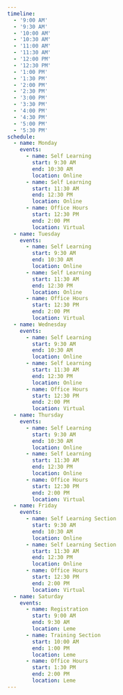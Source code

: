 ```yaml
---
timeline:
  - '9:00 AM'
  - '9:30 AM'
  - '10:00 AM'
  - '10:30 AM'
  - '11:00 AM'
  - '11:30 AM'
  - '12:00 PM'
  - '12:30 PM'
  - '1:00 PM'
  - '1:30 PM'
  - '2:00 PM'
  - '2:30 PM'
  - '3:00 PM'
  - '3:30 PM'
  - '4:00 PM'
  - '4:30 PM'
  - '5:00 PM'
  - '5:30 PM'
schedule:
  - name: Monday
    events:
      - name: Self Learning
        start: 9:30 AM
        end: 10:30 AM
        location: Online
      - name: Self Learning
        start: 11:30 AM
        end: 12:30 PM
        location: Online
      - name: Office Hours
        start: 12:30 PM
        end: 2:00 PM
        location: Virtual
  - name: Tuesday
    events:
      - name: Self Learning
        start: 9:30 AM
        end: 10:30 AM
        location: Online
      - name: Self Learning
        start: 11:30 AM
        end: 12:30 PM
        location: Online
      - name: Office Hours
        start: 12:30 PM
        end: 2:00 PM
        location: Virtual
  - name: Wednesday
    events:
      - name: Self Learning
        start: 9:30 AM
        end: 10:30 AM
        location: Online
      - name: Self Learning
        start: 11:30 AM
        end: 12:30 PM
        location: Online
      - name: Office Hours
        start: 12:30 PM
        end: 2:00 PM
        location: Virtual
  - name: Thursday
    events:
      - name: Self Learning
        start: 9:30 AM
        end: 10:30 AM
        location: Online
      - name: Self Learning
        start: 11:30 AM
        end: 12:30 PM
        location: Online
      - name: Office Hours
        start: 12:30 PM
        end: 2:00 PM
        location: Virtual
  - name: Friday
    events:
      - name: Self Learning Section
        start: 9:30 AM
        end: 10:30 AM
        location: Online
      - name: Self Learning Section
        start: 11:30 AM
        end: 12:30 PM
        location: Online
      - name: Office Hours
        start: 12:30 PM
        end: 2:00 PM
        location: Virtual
  - name: Saturday
    events:
      - name: Registration
        start: 9:00 AM
        end: 9:30 AM
        location: Leme
      - name: Training Section
        start: 10:00 AM
        end: 1:00 PM
        location: Leme
      - name: Office Hours
        start: 1:30 PM
        end: 2:00 PM
        location: Leme     
---
```

